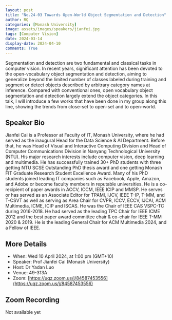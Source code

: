 ```yaml
---
layout: post
title: "No.24-03 Towards Open-World Object Segmentation and Detection"
author: RQ
categories: [Monash University]
image: assets/images/speakers/jianfei.jpg
tags: [Computer Vision]
date: 2024-03-14
display-date: 2024-04-10
comments: True
---
```


Segmentation and detection are two fundamental and classical tasks in computer vision. In recent years, significant attention has been devoted to the open-vocabulary object segmentation and detection, aiming to generalize beyond the limited number of classes labeled during training and segment or detect objects described by arbitrary category names at inference. Compared with conventional ones, open vocabulary object segmentation and detection largely extend the object categories. In this talk, I will introduce a few works that have been done in my group along this line, showing the trends from close-set to open-set and to open-world.

## Speaker Bio

Jianfei Cai is a Professor at Faculty of IT, Monash University, where he had served as the inaugural Head for the Data Science & AI Department. Before that, he was Head of Visual and Interactive Computing Division and Head of Computer Communications Division in Nanyang Technological University (NTU). His major research interests include computer vision, deep learning and multimedia. He has successfully trained 30+ PhD students with three getting NTU SCSE Outstanding PhD thesis award and one getting Monash FIT Graduate Research Student Excellence Award. Many of his PhD students joined leading IT companies such as Facebook, Apple, Amazon, and Adobe or become faculty members in reputable universities. He is a co-recipient of paper awards in ACCV, ICCM, IEEE ICIP and MMSP. He serves or has served as an Associate Editor for TPAMI, IJCV, IEEE T-IP, T-MM, and T-CSVT as well as serving as Area Chair for CVPR, ICCV, ECCV, IJCAI, ACM Multimedia, ICME, ICIP and ISCAS. He was the Chair of IEEE CAS VSPC-TC during 2016-2018. He had served as the leading TPC Chair for IEEE ICME 2012 and the best paper award committee chair & co-chair for IEEE T-MM 2020 & 2019. He is the leading General Chair for ACM Multimedia 2024, and a Fellow of IEEE.

## More Details

- When: Wed 10 April 2024, at 1:00 pm (GMT+10)
- Speaker: Prof Jianfei Cai (Monash University)
- Host: Dr Yadan Luo
- Venue: 49-313A
- Zoom: [https://uqz.zoom.us/j/84587453556](https://uqz.zoom.us/j/84587453556)

## Zoom Recording
Not available yet
